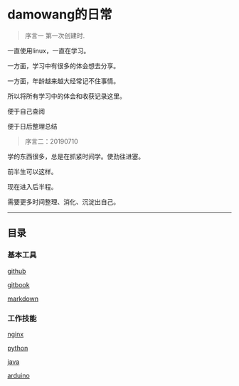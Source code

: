 # damowang的日常

> 序言一 第一次创建时.

一直使用linux，一直在学习。

一方面，学习中有很多的体会想去分享。

一方面，年龄越来越大经常记不住事情。

所以将所有学习中的体会和收获记录这里。

便于自己查阅

便于日后整理总结

> 序言二：20190710

学的东西很多，总是在抓紧时间学。使劲往进塞。

前半生可以这样。

现在进入后半程。

需要更多时间整理、消化、沉淀出自己。

---

## 目录

### 基本工具

[github](github/README.md)

[gitbook](gitbook/README.md)

[markdown](markdown/README.md)

### 工作技能

[nginx](nginx/README.md)

[python](python/README.md)

[java](java/README.md)

[arduino](arduino/README.md)
